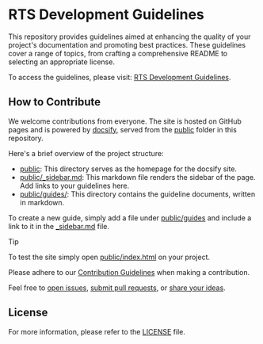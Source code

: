 # RTS Development Guidelines

This repository provides guidelines aimed at enhancing the quality of your project's documentation
and promoting best practices. These guidelines cover a range of topics, from crafting a
comprehensive README to selecting an appropriate license.

To access the guidelines, please visit: [RTS Development Guidelines][rts-development-guidelines].

## How to Contribute

We welcome contributions from everyone. The site is hosted on GitHub pages and is powered
by [docsify][docsify], served from the [public](../public) folder in this repository.

Here's a brief overview of the project structure:

- [public](../public): This directory serves as the homepage for the docsify site.
- [public/_sidebar.md](../public/_sidebar.md): This markdown file renders the sidebar of the page.
  Add links to your guidelines here.
- [public/guides/](../public/guides): This directory contains the guideline documents, written in
  markdown.

To create a new guide, simply add a file under [public/guides](../public/guides) and include a link
to it in the [_sidebar.md](../public/_sidebar.md) file.

> [!TIP]
> To test the site simply open [public/index.html](../public/index.html) on your project.

Please adhere to our [Contribution Guidelines](./CONTRIBUTING.md) when making a contribution.

Feel free to [open issues][open-issues], [submit pull requests][submit-pr],
or [share your ideas][discussions].

## License

For more information, please refer to the [LICENSE](../LICENSE) file.

[docsify]: https://docsify.js.org/
[rts-development-guidelines]: https://srgssr.github.io/rts-development-guidelines/
[open-issues]: https://github.com/SRGSSR/rts-development-guidelines/issues/new
[submit-pr]: https://github.com/SRGSSR/rts-development-guidelines/compare
[discussions]: https://github.com/SRGSSR/rts-development-guidelines/discussions
